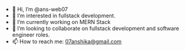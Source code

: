 - 👋 Hi, I’m @ans-web07
- 👀 I’m interested in fullstack development.
- 🌱 I’m currently working on MERN Stack
- 💞️ I’m looking to collaborate on fullstack development and software engineer roles.
- 📫 How to reach me: 07anshika@gmail.com

<!---
ans-web07/ans-web07 is a ✨ special ✨ repository because its `README.md` (this file) appears on your GitHub profile.
You can click the Preview link to take a look at your changes.
--->
